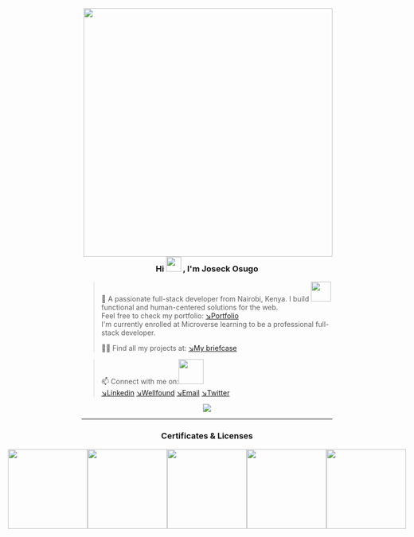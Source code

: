 <img align="right" width="500" src="https://www.web24zone.com/wp-content/uploads/2022/09/2c778e_89d09c380b7b4a09bcdbcb329c4734b3_mv2.gif">
 <h3 align="center"> Hi <img src="https://media.giphy.com/media/hvRJCLFzcasrR4ia7z/giphy.gif" width="30px"/>
, I'm Joseck Osugo</h3>

>👀  A passionate full-stack developer from Nairobi, Kenya.
>I build <img src="https://media.giphy.com/media/WUlplcMpOCEmTGBtBW/giphy.gif" width="40"> functional and human-centered solutions for the web.<br>
> Feel free to check my portfolio:
[↘︎Portfolio](https://0sugo.github.io/portfolio_mobile_view/)<br>
> I'm currently enrolled at Microverse learning to be a professional full-stack developer.
> 
> 👨‍💻 Find all my projects at: [↘︎My briefcase](https://github.com/0sugo?tab=repositories)<br>

> 📫 Connect with me on:<img src="https://github.com/TheDudeThatCode/TheDudeThatCode/blob/master/Assets/Handshake.gif" width="50"> <br>
[↘︎Linkedin](https://www.linkedin.com/in/joseck-osugo/) 
[↘︎Wellfound](https://wellfound.com/u/joseck-osugo)
[↘︎Email](mailto:josugo38@gmail.com)
[↘︎Twitter](https://twitter.com/osugo5)
<p align="center">
<img src="https://komarev.com/ghpvc/?username=0sugo&style=for-the-badge&label=PROFILE+VISITORS">
 
</p>

<hr>

 <h3 align="center" style="display: flex; justify-content: center;">Certificates & Licenses</h3>
 <div style="display: flex; justify-content: center;">
 <img src = "https://api.accredible.com/v1/frontend/credential_website_embed_image/badge/70100858" width="160"></img>
 <img src = "https://api.accredible.com/v1/frontend/credential_website_embed_image/badge/72351775" width="160"></img>
 <img src = "https://api.accredible.com/v1/frontend/credential_website_embed_image/badge/74440096" width="160"></img>
 <img src = "https://api.accredible.com/v1/frontend/credential_website_embed_image/badge/77337429" width="160"></img>
 <img src = "https://api.accredible.com/v1/frontend/credential_website_embed_image/badge/79785465" width="160"></img>
 
</div>


<!--
**0sugo/0sugo** is a ✨ _special_ ✨ repository because its `README.md` (this file) appears on your GitHub profile.

Here are some ideas to get you started:
Here are some ideas to get you started:
Here are some ideas to get you started:

- 🔭 I’m currently working on ...
- 🌱 I’m currently learning ...
- 👯 I’m looking to collaborate on ...
- 🤔 I’m looking for help with ...
- 💬 Ask me about ...
- 📫 How to reach me: ...
- 😄 Pronouns: ...
- ⚡ Fun fact: ...
-->
